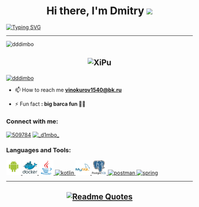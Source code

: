 <h1 align="center">Hi there, I'm <a target="_blank">Dmitry</a> 
<img src="https://github.com/blackcater/blackcater/raw/main/images/Hi.gif" height="32"/></h1>
<!-- <h3 align="center">Computer science student of the Moscow University of RTU MIREA 🇷🇺</h3> -->
<a href="https://git.io/typing-svg"><img src="https://readme-typing-svg.herokuapp.com?font=Fira+Code&duration=5500&pause=4500&center=true&width=1000&lines=Computer+science+student+of+the+Moscow+University+of+RTU+MIREA+%F0%9F%87%B7%F0%9F%87%BA" alt="Typing SVG" /></a>

---
<p align="left"> <img src="https://komarev.com/ghpvc/?username=dddimbo&label=Profile%20views&color=0e75b6&style=flat" alt="dddimbo" /> </p>
<!-- &nbsp; -->
<h2 align="center">
  
![XiPu](https://user-images.githubusercontent.com/92802270/188473250-7cbab6be-91b1-4f22-a12f-addc7c4f2c04.gif)
  
</h2> 

<p align="left"> <a href="https://github.com/ryo-ma/github-profile-trophy"><img src="https://github-profile-trophy.vercel.app/?username=dddimbo" alt="dddimbo" /></a> </p>

- 📫 How to reach me **vinokurov1540@bk.ru**

- ⚡ Fun fact **: big barca fun 🔵🔴** 

<h3 align="left">Connect with me:</h3>
<p align="left">
<a href="https://stackoverflow.com/users/509784" target="blank"><img align="center" src="https://raw.githubusercontent.com/rahuldkjain/github-profile-readme-generator/master/src/images/icons/Social/stack-overflow.svg" alt="509784" height="30" width="40" /></a>
<a href="https://instagram.com/_d1mbo_" target="blank"><img align="center" src="https://raw.githubusercontent.com/rahuldkjain/github-profile-readme-generator/master/src/images/icons/Social/instagram.svg" alt="_d1mbo_" height="30" width="40" /></a>
</p>

<h3 align="left">Languages and Tools:</h3>
<p align="left"> <a href="https://developer.android.com" target="_blank" rel="noreferrer"> <img src="https://raw.githubusercontent.com/devicons/devicon/master/icons/android/android-original-wordmark.svg" alt="android" width="40" height="40"/> </a> <a href="https://www.docker.com/" target="_blank" rel="noreferrer"> <img src="https://raw.githubusercontent.com/devicons/devicon/master/icons/docker/docker-original-wordmark.svg" alt="docker" width="40" height="40"/> </a> <a href="https://www.java.com" target="_blank" rel="noreferrer"> <img src="https://raw.githubusercontent.com/devicons/devicon/master/icons/java/java-original.svg" alt="java" width="40" height="40"/> </a> <a href="https://kotlinlang.org" target="_blank" rel="noreferrer"> <img src="https://www.vectorlogo.zone/logos/kotlinlang/kotlinlang-icon.svg" alt="kotlin" width="40" height="40"/> </a> <a href="https://www.mysql.com/" target="_blank" rel="noreferrer"> <img src="https://raw.githubusercontent.com/devicons/devicon/master/icons/mysql/mysql-original-wordmark.svg" alt="mysql" width="40" height="40"/> </a> <a href="https://www.postgresql.org" target="_blank" rel="noreferrer"> <img src="https://raw.githubusercontent.com/devicons/devicon/master/icons/postgresql/postgresql-original-wordmark.svg" alt="postgresql" width="40" height="40"/> </a> <a href="https://postman.com" target="_blank" rel="noreferrer"> <img src="https://www.vectorlogo.zone/logos/getpostman/getpostman-icon.svg" alt="postman" width="40" height="40"/> </a> <a href="https://spring.io/" target="_blank" rel="noreferrer"> <img src="https://www.vectorlogo.zone/logos/springio/springio-icon.svg" alt="spring" width="40" height="40"/> </a> </p>

---
<h2 align="center">
  
[![Readme Quotes](https://quotes-github-readme.vercel.app/api?type=vertical&theme=catppuccin)](https://github.com/piyushsuthar/github-readme-quotes)
  
</h2> 
  
  
<!-- Добавить больше статистики -->
